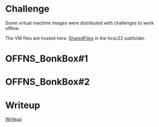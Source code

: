 # Challenge

Some virtual machine images were distributed with challenges to work offline.

The VM files are hosted here: [SharedFiles](/SharedFiles.md) in the hcsc22 subfolder.

# OFFNS_BonkBox#1

# OFFNS_BonkBox#2

# Writeup

[Writeup](WRITEUP.md)
